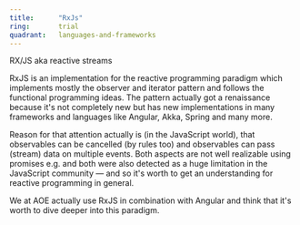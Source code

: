 ```yaml
---
title:      "RxJs"
ring:       trial
quadrant:   languages-and-frameworks
---
```


RX/JS aka reactive streams

RxJS is an implementation for the reactive programming paradigm which implements mostly the observer and iterator pattern and follows the functional programming ideas.
The pattern actually got a renaissance because it's not completely new but has new implementations in many frameworks and languages like Angular, Akka, Spring and many more.

Reason for that attention actually is (in the JavaScript world), that observables can be cancelled (by rules too) and  observables can pass (stream) data on multiple events.
Both aspects are not well realizable using promises e.g. and both were also detected as a huge limitation in the JavaScript community — and so it's worth to get an understanding for reactive programming in general.

We at AOE actually use RxJS in combination with Angular and think that it's worth to dive deeper into this paradigm.
